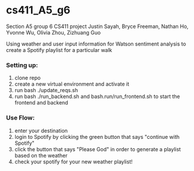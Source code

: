 # cs411_A5_g6
Section A5 group 6 CS411 project
Justin Sayah, Bryce Freeman, Nathan Ho, Yvonne Wu, Olivia Zhou, Zizhuang Guo

Using weather and user input information for Watson sentiment analysis to create a Spotify playlist for a particular walk

### Setting up:

1) clone repo
2) create a new virtual environment and activate it
3) run bash ./update_reqs.sh
4) run bash ./run_backend.sh and bash.run/run_frontend.sh to start the frontend and backend

### Use Flow:

1) enter your destination
2) login to Spotify by clicking the green button that says "continue with Spotify"
3) click the button that says "Please God" in order to generate a playlist based on the weather
4) check your spotify for your new weather playlist!
